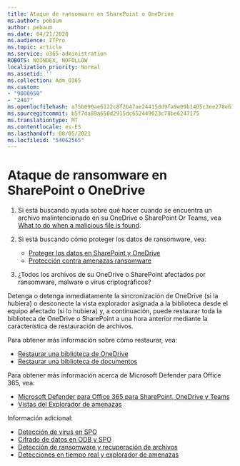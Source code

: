 ```yaml
---
title: Ataque de ransomware en SharePoint o OneDrive
ms.author: pebaum
author: pebaum
ms.date: 04/21/2020
ms.audience: ITPro
ms.topic: article
ms.service: o365-administration
ROBOTS: NOINDEX, NOFOLLOW
localization_priority: Normal
ms.assetid: ''
ms.collection: Adm_O365
ms.custom:
- "9000650"
- "2487"
ms.openlocfilehash: a75b090ae6122c8f2b47ae24415dd9fa9e09b1405c3ee278e619381382a322d2
ms.sourcegitcommit: b5f7da89a650d2915dc652449623c78be6247175
ms.translationtype: MT
ms.contentlocale: es-ES
ms.lasthandoff: 08/05/2021
ms.locfileid: "54062565"
---
```

# <a name="ransomware-attack-in-sharepoint-or-onedrive"></a>Ataque de ransomware en SharePoint o OneDrive

1.  Si está buscando ayuda sobre qué hacer cuando se encuentra un archivo malintencionado en su OneDrive o SharePoint Or Teams, vea [What to do when a malicious file is found](https://support.office.com/en-ie/article/what-to-do-when-a-malicious-file-is-found-in-sharepoint-online-onedrive-or-microsoft-teams-01e902ad-a903-4e0f-b093-1e1ac0c37ad2).
2. Si está buscando cómo proteger los datos de ransomware, vea:
    - [Proteger los datos en SharePoint y OneDrive](/sharepoint/safeguarding-your-data) 
    - [Protección contra amenazas ransomware](/windows/security/threat-protection/intelligence/ransomware-malware)    

3.  ¿Todos los archivos de su OneDrive o SharePoint afectados por ransomware, malware o virus criptográficos? 

Detenga o detenga inmediatamente la sincronización de OneDrive (si la hubiera) o desconecte la vista explorador asignada a la biblioteca desde el equipo afectado (si lo hubiera) y, a continuación, puede restaurar toda la biblioteca de OneDrive o SharePoint a una hora anterior mediante la característica de restauración de archivos. 

Para obtener más información sobre cómo restaurar, vea:

- [Restaurar una biblioteca de OneDrive](https://support.office.com/article/restore-your-onedrive-fa231298-759d-41cf-bcd0-25ac53eb8a150)
- [Restaurar una biblioteca de documentos](https://support.office.com/article/restore-a-document-library-317791c3-8bd0-4dfd-8254-3ca90883d39a)

Para obtener más información acerca de Microsoft Defender para Office 365, vea:
- [Microsoft Defender para Office 365 para SharePoint, OneDrive y Teams](/microsoft-365/security/office-365-security/atp-for-spo-odb-and-teams)
- [Vistas del Explorador de amenazas](/microsoft-365/security/office-365-security/threat-explorer-views)

Información adicional:

- [Detección de virus en SPO](/microsoft-365/security/office-365-security/virus-detection-in-spo)</br>
- [Cifrado de datos en ODB y SPO](/microsoft-365/compliance/data-encryption-in-odb-and-spo)</br>
- [Detección de ransomware y recuperación de archivos](https://support.office.com/article/Ransomware-detection-and-recovering-your-files-0d90ec50-6bfd-40f4-acc7-b8c12c73637f)</br>
- [Detecciones en tiempo real y explorador de amenazas](/microsoft-365/security/office-365-security/threat-explorer-views)